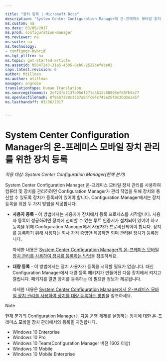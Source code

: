 ```yaml
---

title: "장치 등록 | Microsoft Docs"
description: "System Center Configuration Manager의 온-프레미스 모바일 장치 관리를 위해 장치를 등록하는 방법을 알아봅니다."
ms.custom: na
ms.date: 03/05/2017
ms.prod: configuration-manager
ms.reviewer: na
ms.suite: na
ms.technology:
- configmgr-hybrid
ms.tgt_pltfrm: na
ms.topic: get-started-article
ms.assetid: b58472e3-31a5-4305-8eb6-2522befebe02
caps.latest.revision: 6
author: Mtillman
ms.author: mtillman
manager: angrobe
translationtype: Human Translation
ms.sourcegitcommit: 2c723fe7137a95df271c3612c88805efd8fb9a77
ms.openlocfilehash: 8f9667388c3557a84fc84c742e25f0c3bd2e2a5f
ms.lasthandoff: 03/06/2017


---
```

# <a name="enroll-devices-for-on-premises-mobile-device-management-in-system-center-configuration-manager"></a>System Center Configuration Manager의 온-프레미스 모바일 장치 관리를 위한 장치 등록

*적용 대상: System Center Configuration Manager(현재 분기)*

System Center Configuration Manager 온-프레미스 모바일 장치 관리를 사용하여 컴퓨터 및 장치를 관리하려면 Configuration Manager가 관리 작업을 위해 장치와 통신할 수 있도록 장치가 등록되어 있어야 합니다. Configuration Manager에서는 장치 등록을 위한 두 가지 방법을 제공합니다.  

-   **사용자 등록** - 이 방법에서는 사용자가 장치에서 등록 프로세스를 시작합니다. 사용자 등록이 성공하려면 장치에 신뢰할 수 있는 루트 인증서가 설치되어 있어야 하고 등록을 위해 Configuration Manager에서 사용자가 프로비전되어야 합니다.  장치를 등록하기 위해 사용자는 회사 자격 증명만 제공하면 되며 관리된 장치가 등록됩니다.  

     자세한 내용은 [System Center Configuration Manager의 온-프레미스 모바일 장치 관리를 사용하여 장치를 등록하는 방법](../../mdm/deploy-use/user-enroll-devices-on-premises-mdm.md)을 참조하세요.  

-   **대량 등록** - 이 방법에서는 장치 사용자가 등록을 시작할 필요가 없습니다. 대신 Configuration Manager에서 대량 등록 패키지가 만들어진 다음 장치에서 켜지고 열립니다. 패키지를 열면 장치를 등록하는 데 필요한 정보가 제공됩니다.  

     자세한 내용은 [System Center Configuration Manager에서 온-프레미스 모바일 장치 관리를 사용하여 장치를 대량 등록하는 방법](../../mdm/deploy-use/bulk-enroll-devices-on-premises-mdm.md)을 참조하세요.  

 > [!NOTE]  
>  현재 분기의 Configuration Manager는 다음 운영 체제를 실행하는 장치에 대한 온-프레미스 모바일 장치 관리에서의 등록을 지원합니다.  
>   
>  -   Windows 10 Enterprise  
> -   Windows 10 Pro  
> -   Windows 10 Team\(Configuration Manager 버전 1602 이상\)  
> -   Windows 10 Mobile  
> -   Windows 10 Mobile Enterprise   

